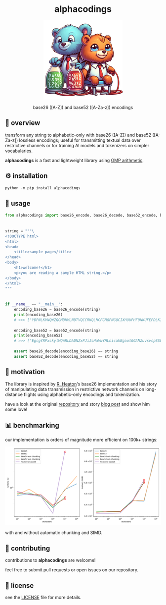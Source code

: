 <div align="center">

# alphacodings

<img src="resources/alphacodings.png" width="256" height="256">

base26 ([A-Z]) and base52 ([A-Za-z]) encodings
</div>

## 🌟 overview

transform any string to alphabetic-only with base26 ([A-Z]) and base52 ([A-Za-z]) lossless encodings; useful for transmitting textual data over restrictive channels or for training AI models and tokenizers on simpler vocabularies.

**alphacodings** is a fast and lightweight library using [GMP arithmetic](https://gmplib.org).

## ⚙️ installation

```python
python -m pip install alphacodings
```

## 🚀 usage

```python
from alphacodings import base26_encode, base26_decode, base52_encode, base52_decode


string = """\
<!DOCTYPE html>
<html>
<head>
    <title>sample page</title>
</head>
<body>
    <h1>welcome!</h1>
    <p>you are reading a sample HTML string.</p>
</body>
</html>
"""


if __name__ == "__main__":
    encoding_base26 = base26_encode(string)
    print(encoding_base26)
    # >>> ["YBPNLKVNQWZQCMDHMLNDTVQCCRKQLNCFGMQPNGQCIXHUUPHFUNKUFEPDLKIGARFOKTDEZKQHXGCPYHDZKKVIUDNFOAYYAUOQFBJFFGSTKAXNWGDPVUJNBARPNXBASHZBXIBSSEFTAIQRPEADSOVVNXUMQXVDWTAIVCIVWQZAHAGYAVZYKGMETJOOUQNOEXMSOOGSKVMFBYZIBZDAITICYVXMJTTCCHPMSCABLYUMFDUNLVSLNKHSBPKCGASXJSFYDHZFAOEQTUACEBIFKQGYC"]

    encoding_base52 = base52_encode(string)
    print(encoding_base52)
    # >>> ["EgcgYRPxckylMQWRLDADNZxPJiJcHaVwYHLnicahBgaotGGANZuvsvcpSSOJFLXvKPjRlNQCJqqdviiIdtnwJyDOnWojsrpkWSTZFHbMIREvREjpsODtSxoLlLjQZOoehsGFzawGQecyuomgpZQNyFnZQLWPiDhzClwxBFCCwdqduGJoshrwFdwHWMtJpSTmjxzaYmNvzOIOwLkJvyQHCaFtrODPhbhBpPBmC"]

    assert base26_decode(encoding_base26) == string
    assert base52_decode(encoding_base52) == string
```

## 🧠 motivation

The library is inspired by [R. Heaton](https://github.com/robert)'s base26 implementation and his story of manipulating data transmission in restrictive network channels on long-distance flights using alphabetic-only encodings and tokenization.

have a look at the original [repository](https://github.com/robert/pyskywifi) and story [blog post](https://robertheaton.com/pyskywifi) and show him some love!

## 📊 benchmarking

our implementation is orders of magnitude more efficient on 100k+ strings:

<img src="resources/benchmark.png">

with and without automatic chunking and SIMD.

## 🤝 contributing

contributions to **alphacodings** are welcome!

feel free to submit pull requests or open issues on our repository.

## 📄 license

see the [LICENSE](LICENSE) file for more details.
